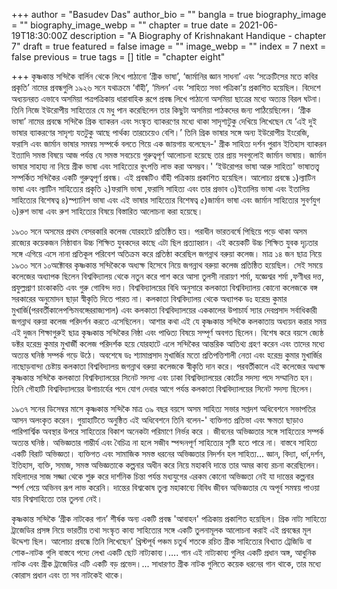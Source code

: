 +++
author = "Basudev Das"
author_bio = ""
bangla = true
biography_image = ""
biography_image_webp = ""
chapter = true
date = 2021-06-19T18:30:00Z
description = "A Biography of Krishnakant Handique - chapter 7"
draft = true
featured = false
image = ""
image_webp = ""
index = 7
next = false
previous = true
tags = []
title = "chapter eight"

+++
কৃষ্ণকান্ত সন্দিকৈ বার্লিন থেকে লিখে পাঠানো ‘গ্রীক ভাষা’, ‘জার্মানির জ্ঞান সাধনা’ এবং ‘সক্রেটিসের মতে কবির প্রকৃতি’ নামের প্রবন্ধগুলি ১৯২৬ সনে যথাক্রমে ‘বাঁহী’, ‘মিলন’ এবং ‘সাহিত্য সভা পত্রিকা’য় প্রকাশিত হয়েছিল। বিদেশে অধ্যয়নরত এভাবে অসমিয়া পত্রপত্রিকায় ধারাবাহিক রূপে প্রবন্ধ লিখে পাঠানো অসমিয়া ছাত্রের মধ্যে অত্যন্ত বিরল ঘটনা। তিনি নিজে ইউরোপীয় সাহিত্যের যে মধু পান করেছিলেন তার কিছুটা অসমিয়া পাঠকদের জন্য পাঠিয়েছিলেন। ‘গ্রীক ভাষা’ নামের প্রবন্ধে সন্দিকৈ গ্রিক ব্যাকরন এবং সংস্কৃত ব্যাকরণের মধ্যে থাকা সাদৃশ্যটুকু দেখিয়ে লিখেছেন যে ‘এই দুই ভাষার ব্যাকরণের সাদৃশ্য যতটুকু আছে পার্থক্য তারচেয়েও বেশি।’ তিনি গ্রিক ভাষার সঙ্গে অন্য ইউরোপীয় ইংরেজি, ফরাসি এবং জার্মান ভাষার সমন্বয় সম্পর্কে বলতে গিয়ে এক জায়গায় বলেছেন-' গ্রীক সাহিত্য দর্শন পুরান ইতিহাস ব্যাকরন ইত্যাদি সমস্ত বিষয়ে আজ পর্যন্ত যে সমস্ত সবচেয়ে গুরুত্বপূর্ণ আলোচনা হয়েছে তার প্রায় সবগুলোই জার্মান ভাষায়। জার্মান ভাষার সাহায্য না নিয়ে গ্রীক ভাষা এবং সাহিত্যের বুৎপত্তি লাভ করা অসম্ভব।' ‘ইউরোপর ভাষা আরু সাহিত্য' ভাষাতত্ত্ব সম্পর্কিত সন্দিকৈর একটি গুরুত্বপূর্ণ প্রবন্ধ। এই প্রবন্ধটিও বাঁহী পত্রিকায় প্রকাশিত হয়েছিল। আলোচ্য প্রবন্ধে ১)ল্যাটিন ভাষা এবং ল্যাটিন সাহিত্যের প্রকৃতি ২)ফরাসি ভাষা ,ফরাসি সাহিত্য এবং তার প্রভাব ৩)ইতালিয় ভাষা এবং ইতালিয় সাহিত্যের বিশেষত্ব ৪)স্প্যানিশ ভাষা এবং এই ভাষার সাহিত্যের বিশেষত্ব ৫)জার্মান ভাষা এবং জার্মান সাহিত্যের সুবর্ণযুগ ৬)রুশ ভাষা এবং রুশ সাহিত্যের বিষয়ে বিস্তারিত আলোচনা করা হয়েছে।

১৯৩০ সনে অসমের প্রথম বেসরকারি কলেজ যোরহাটে প্রতিষ্ঠিত হয়। পরাধীন ভারতবর্ষে পিছিয়ে পড়ে থাকা অসম রাজ্যের কয়েকজন নিষ্ঠাবান উচ্চ শিক্ষিত যুবকদের কাছে এটা ছিল প্রত‍্যাহ্বান। এই কয়েকটি উচ্চ শিক্ষিত যুবক দৃঢ়তার সঙ্গে এগিয়ে এসে নানা প্রতিকূল পরিবেশ অতিক্রম করে প্রতিষ্ঠা করেছিল জগন্নাথ বরুয়া কলেজ। মাত্র ১৪ জন ছাত্র নিয়ে ১৯৩০ সনে ১০অক্টোবর কৃষ্ণকান্ত সন্দিকৈকে অধ্যক্ষ হিসেবে নিয়ে জগন্নাথ বরুয়া কলেজ প্রতিষ্ঠিত হয়েছিল। সেই সময়ে কলেজের অধ্যাপক ছিলেন বিশ্ববিদ্যালয় থেকে নতুন করে পাশ করে আসা তুলসী নারায়ণ শর্মা, যজ্ঞেশ্বর শর্মা ,ফণীধর দত্ত, প্রফুল্লপ্রাণ চাংকাকতি এবং গুরু গোবিন্দ দত্ত। বিশ্ববিদ্যালয়ের বিধি অনুসারে কলকাতা বিশ্ববিদ্যালয় কোনো কলেজকে বঙ্গ সরকারের অনুমোদন ছাড়া স্বীকৃতি দিতে পারত না। কলকাতা বিশ্ববিদ্যালয় থেকে অধ্যাপক ডঃ হরেন্দ্র কুমার মুখার্জি(পরবর্তীকালেপশ্চিমবঙ্গেররাজ্যপাল) এবং কলকাতা বিশ্ববিদ্যালয়ের এককালের উপাচার্য স‍্যার দেবপ্রসাদ সর্বাধিকারী জগন্নাথ বরুয়া কলেজ পরিদর্শন করতে এসেছিলেন। আশার কথা এই যে কৃষ্ণকান্ত সন্দিকৈ কলকাতায় অধ্যয়ন করার সময় এই দুজন শিক্ষাগুরুই ছাত্র কৃষ্ণকান্ত সন্দিকৈর নিষ্ঠা এবং পাণ্ডিত্য বিষয়ে সম্পূর্ণ অবগত ছিলেন। বিশেষ করে বয়সে জ্যেষ্ঠ ডক্টর হরেন্দ্র কুমার মুখার্জী কলেজ পরিদর্শক হয়ে যোরহাটে এলে সন্দিকৈর আন্তরিক আতিথ্য গ্রহণ করেন এবং তাদের মধ্যে অত্যন্ত ঘনিষ্ঠ সম্পর্ক গড়ে উঠে। অবশেষে ডঃ শ্যামাপ্রসাদ মুখার্জির মতো প্রতিপত্তিশালী নেতা এবং হরেন্দ্র কুমার মুখার্জির নাছোড়বান্দা চেষ্টায় কলকাতা বিশ্ববিদ্যালয় জগন্নাথ বরুয়া কলেজকে স্বীকৃতি দান করে। পরবর্তীকালে এই কলেজের অধ্যক্ষ কৃষ্ণকান্ত সন্দিকৈ কলকাতা বিশ্ববিদ্যালয়ের সিনেট সদস্য এবং ঢাকা বিশ্ববিদ্যালয়ের কোর্টের সদস্য পদে সম্মানিত হন। তিনি গৌহাটি বিশ্ববিদ্যালয়ের উপাচার্যের পদে যোগ দেবার আগে পর্যন্ত কলকাতা বিশ্ববিদ্যালয়ের সিনেট সদস্য ছিলেন।

১৯৩৭ সনের ডিসেম্বর মাসে কৃষ্ণকান্ত সন্দিকৈ মাত্র ৩৯ বছর বয়সে অসম সাহিত্য সভার সপ্তদশ অধিবেশনে সভাপতির আসন অলংকৃত করেন। গুয়াহাটিতে অনুষ্ঠিত এই অধিবেশনে তিনি বলেন-' ব্যক্তিগত প্রতিভা এবং ক্ষমতা ছাড়াও পারিপার্শ্বিক অবস্থার উপরে সাহিত্যের বিকাশ অনেকটা পরিমাণে নির্ভর করে । জীবনের অভিজ্ঞতার সঙ্গে সাহিত্যের সম্পর্ক অত্যন্ত ঘনিষ্ঠ। অভিজ্ঞতার গাম্ভীর্য এবং বৈচিত্র না হলে সজীব স্পন্দনপূর্ণ সাহিত্যের সৃষ্টি হতে পারে না। বাস্তবে সাহিত্য একটি বিরাট অভিজ্ঞতা। ব্যক্তিগত এবং সামাজিক সমস্ত ধরনের অভিজ্ঞতার নিদর্শন হল সাহিত্য... জ্ঞান, বিদ্যা, ধর্ম,দর্শন, ইতিহাস, ব্যক্তি, সমাজ, সমস্ত অভিজ্ঞতাকে কল্পনার অধীন করে নিয়ে মহাকবি দান্তে তার অমর কাব্য রচনা করেছিলেন। মহিলাদের সাজ সজ্জা থেকে শুরু করে দার্শনিক চিন্তা পর্যন্ত মধ্যযুগের এরকম কোনো অভিজ্ঞতা নেই যা দান্তের কল্পনার স্পর্শ পেয়ে অভিনব রূপ লাভ করেনি। দান্তের বিশ্বকোষ তুল্য মহাকাব্যে বিবিধ জীবন অভিজ্ঞতার যে অপূর্ব সমন্বয় পাওয়া যায় বিশ্বসাহিত্যে তার তুলনা নেই।

কৃষ্ণকান্ত সন্দিকৈ ‘গ্রীক নাটকের গান’ শীর্ষক অন্য একটি প্রবন্ধ 'আবাহন' পত্রিকায় প্রকাশিত হয়েছিল। গ্রিক নাট্য সাহিত্যে ট্রাজেডির প্রসঙ্গ নিয়ে ভারতীয় তথা সংস্কৃত কাব্য সাহিত্যের সঙ্গে একটি তুলনামূলক আলোচনা করাই এই প্রবন্ধের মূল উদ্দেশ্য ছিল। আলোচ্য প্রবন্ধে তিনি লিখেছেন' খ্রিস্টপূর্ব পঞ্চম চতুর্থ শতকে রচিত গ্রীক সাহিত্যের বিখ্যাত ট্রেজিডি বা শোক-নাটক গুলি বাস্তবে পদ্যে লেখা একটি ছোট নাট্যকাব্য।…. গান এই নাট্যকাব্য গুলির একটি প্রধান অঙ্গ, আধুনিক নাটক এবং গ্রীক ট্রাজেডির এটি একটি বড় প্রভেদ।... সাধারণত গ্রীক নাটক গুলিতে কয়েক ধরনের গান থাকে, তার মধ্যে কোরাস প্রধান এবং তা সব নাটকেই থাকে।